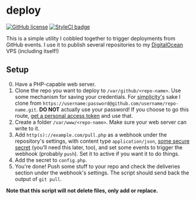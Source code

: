 # deploy
[![GitHub license](https://img.shields.io/badge/license-MIT-blue.svg?style=flat-square)](https://raw.githubusercontent.com/kberzinch/deploy/master/LICENSE.md) [![StyleCI badge](https://styleci.io/repos/43822640/shield)](https://styleci.io/repos/43822640)

This is a simple utility I cobbled together to trigger deployments from GitHub events. I use it to publish several repositories to my [DigitalOcean](https://m.do.co/c/3c14b82dc1b9) VPS (including itself!)

## Setup
0. Have a PHP-capable web server.
1. Clone the repo you want to deploy to ```/var/github/<repo-name>```. Use some mechanism for saving your credentials. For <abbr title="laziness'">simplicity's</abbr> sake I clone from ```https://username:password@github.com/username/repo-name.git```. **DO NOT** actually use your password! If you choose to go this route, [get a personal access token](https://github.com/settings/tokens) and use that.
2. Create a folder ```/var/www/<repo-name>```. Make sure your web server can write to it.
3. Add ```http(s)://example.com/pull.php``` as a webhook under the repository's settings, with content type ```application/json```, [some secure secret](https://www.random.org/bytes/) (you'll need this later, too), and set  some events to trigger the webhook (probably ```push```). Set it to active if you want it to do things.
4. Add the secret to ```config.php```.
5. You're done! Push some stuff to your repo and check the deliveries section under the webhook's settings. The script should send back the output of ```git pull```.

**Note that this script will not delete files, only add or replace.**